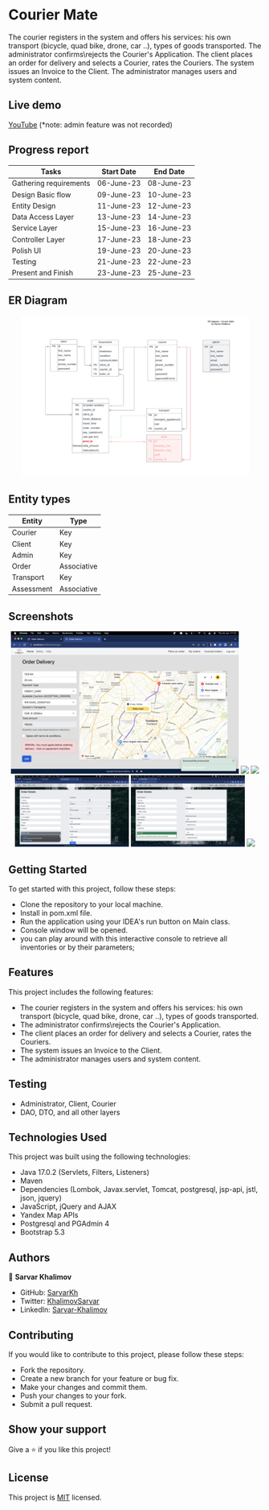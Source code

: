 # Courier Mate
The courier registers in the system and offers his services: his own transport (bicycle, quad bike, drone, car ..), types of goods transported. The administrator confirms\rejects the Courier's Application. The client places an order for delivery and selects a Courier, rates the Couriers. The system issues an Invoice to the Client. The administrator manages users and system content.

## Live demo
[YouTube](https://youtu.be/hzVkUGBcxVY) (*note: admin feature was not recorded)


## Progress report

| Tasks                  | Start Date | End Date   |
|------------------------|------------|------------|
| Gathering requirements | 06-June-23 | 08-June-23 |
| Design Basic flow      | 09-June-23 | 10-June-23 |
| Entity Design          | 11-June-23 | 12-June-23 |
| Data Access Layer      | 13-June-23 | 14-June-23 |
| Service Layer          | 15-June-23 | 16-June-23 |
| Controller Layer       | 17-June-23 | 18-June-23 |
| Polish UI              | 19-June-23 | 20-June-23 |
| Testing                | 21-June-23 | 22-June-23 |
| Present and Finish     | 23-June-23 | 25-June-23 |

## ER Diagram

<div style="display: flex; flex-wrap: wrap">
<div align="center">
  <img src="image/erd.png?raw=true" width="90%" height="auto"/>
</div>
</div>

## Entity types

| Entity             | Type        |
|--------------------|-------------|
| Courier            | Key         |
| Client             | Key         |
| Admin              | Key         |
| Order              | Associative |
| Transport          | Key         |
| Assessment         | Associative |

## Screenshots

<div style="display: flex; flex-wrap: wrap">
<div align="center">
  <img src="image/1_order.png?raw=true" width="90%" height="auto"/>
  <img src="image/2_my_orders.png?raw=true" width="45%" height="auto"/>
  <img src="image/3_invoiced.png?raw=true" width="45%" height="auto"/>
  <img src="image/4_order_details_add_assessment.png?raw=true" width="45%" height="auto"/>
  <img src="image/5_order_details_get_assessment.png?raw=true" width="45%" height="auto"/>
  <img src="image/6_add_transport.png?raw=true" width="90%" height="auto"/>
</div>
</div>


## Getting Started
To get started with this project, follow these steps:

- Clone the repository to your local machine.
- Install in pom.xml file.
- Run the application using your IDEA's run button on Main class.
- Console window will be opened.
- you can play around with this interactive console to retrieve all inventories or by their parameters;

## Features
This project includes the following features:

- The courier registers in the system and offers his services: his own transport (bicycle, quad bike, drone, car ..), types of goods transported.
- The administrator confirms\rejects the Courier's Application. 
- The client places an order for delivery and selects a Courier, rates the Couriers. 
- The system issues an Invoice to the Client. 
- The administrator manages users and system content.

## Testing
- Administrator, Client, Courier 
- DAO, DTO, and all other layers

## Technologies Used
This project was built using the following technologies:

- Java 17.0.2 (Servlets, Filters, Listeners)
- Maven
- Dependencies (Lombok, Javax.servlet, Tomcat, postgresql, jsp-api, jstl, json, jquery)
- JavaScript, jQuery and AJAX
- Yandex Map APIs
- Postgresql and PGAdmin 4
- Bootstrap 5.3

## Authors

👤 **Sarvar Khalimov**

- GitHub: [SarvarKh](https://github.com/SarvarKh)
- Twitter: [KhalimovSarvar](https://twitter.com/KhalimovSarvar)
- LinkedIn: [Sarvar-Khalimov](https://www.linkedin.com/in/sarvar-khalimov/)


## Contributing
If you would like to contribute to this project, please follow these steps:

- Fork the repository.
- Create a new branch for your feature or bug fix.
- Make your changes and commit them.
- Push your changes to your fork.
- Submit a pull request.

## Show your support
Give a ⭐️ if you like this project!

## License
This project is [MIT](./MIT.md) licensed.
